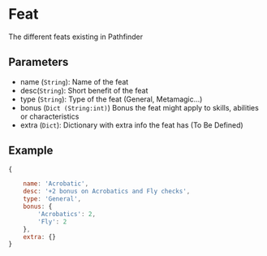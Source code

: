 # Feat

The different feats existing in Pathfinder

## Parameters

+ name (``String``): Name of the feat
+ desc(`String`): Short benefit of the feat
+ type (`String`): Type of the feat (General, Metamagic...)
+ bonus (`Dict (String:int)`) Bonus the feat might apply to skills, abilities or characteristics
+ extra (``Dict``): Dictionary with extra info the feat has (To Be Defined)

## Example

```JavaScript
{

    name: 'Acrobatic',
    desc: '+2 bonus on Acrobatics and Fly checks',
    type: 'General',
    bonus: {
        'Acrobatics': 2,
        'Fly': 2
    },
    extra: {}
}
```